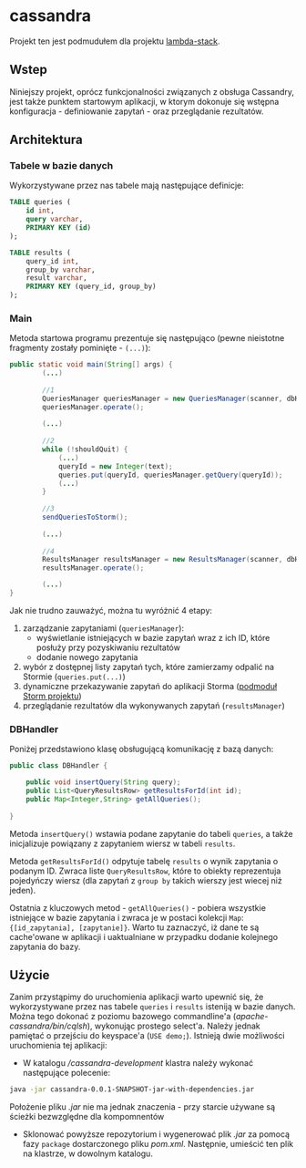 # cassandra
Projekt ten jest podmudułem dla projektu [lambda-stack](https://github.com/PuszekSE/lambda-stack). 

## Wstep
Niniejszy projekt, oprócz funkcjonalności związanych z obsługa Cassandry, jest także punktem startowym aplikacji, w ktorym dokonuje się wstępna konfiguracja - definiowanie zapytań - oraz przeglądanie rezultatów. 

## Architektura
### Tabele w bazie danych
Wykorzystywane przez nas tabele mają następujące definicje:

```sql
TABLE queries (
	id int,
	query varchar,
	PRIMARY KEY (id)
);

TABLE results (
	query_id int,
	group_by varchar,
	result varchar,
	PRIMARY KEY (query_id, group_by)
);

```
### Main
Metoda startowa programu prezentuje się następująco (pewne nieistotne fragmenty zostały pominięte - ```(...)```):

```java
public static void main(String[] args) {
		(...)
		
		//1
		QueriesManager queriesManager = new QueriesManager(scanner, dbHandler);
		queriesManager.operate();
		
		(...)
		
		//2
		while (!shouldQuit) {
			(...)
			queryId = new Integer(text);
			queries.put(queryId, queriesManager.getQuery(queryId));
			(...)
		}
		
		//3
		sendQueriesToStorm();
		
		(...)
		
		//4
		ResultsManager resultsManager = new ResultsManager(scanner, dbHandler, queries);
		resultsManager.operate();

		(...)
}
```

Jak nie trudno zauważyć, można tu wyróżnić 4 etapy:

1. zarządzanie zapytaniami (```queriesManager```):
	* wyświetlanie istniejących w bazie zapytań wraz z ich ID, które posłuży przy pozyskiwaniu rezultatów
	* dodanie nowego zapytania
2. wybór z dostępnej listy zapytań tych, które zamierzamy odpalić na Stormie (```queries.put(...)```)
3. dynamiczne przekazywanie zapytań do aplikacji Storma ([podmoduł Storm projektu](https://github.com/michallorens/storm-kafka))
4. przeglądanie rezultatów dla wykonywanych zapytań (```resultsManager```)
 
### DBHandler

Poniżej przedstawiono klasę obsługującą komunikację z bazą danych:

```java
public class DBHandler {

	public void insertQuery(String query);
	public List<QueryResultsRow> getResultsForId(int id);
	public Map<Integer,String> getAllQueries();
	
}
```

Metoda ```insertQuery()``` wstawia podane zapytanie do tabeli ```queries```, a także inicjalizuje powiązany z zapytaniem wiersz w tabeli ```results```.

Metoda ```getResultsForId()``` odpytuje tabelę ```results``` o wynik zapytania o podanym ID. Zwraca liste ```QueryResultsRow```, które to obiekty reprezentuja pojedyńczy wiersz (dla zapytań z ```group by``` takich wierszy jest wiecej niż jeden).

Ostatnia z kluczowych metod - ```getAllQueries()``` - pobiera wszystkie istniejące w bazie zapytania i zwraca je w postaci kolekcji ```Map```: ``` {[id_zapytania], [zapytanie]} ```. Warto tu zaznaczyć, iż dane te są cache'owane w aplikacji i uaktualniane w przypadku dodanie kolejnego zapytania do bazy.

## Użycie
Zanim przystąpimy do uruchomienia aplikacji warto upewnić się, że wykorzystywane przez nas tabele ```queries``` i ```results``` isteniją w bazie danych. Można tego dokonać z poziomu bazowego commandline'a (*apache-cassandra/bin/cqlsh*), wykonując prostego select'a. Należy jednak pamiętać o przejściu do keyspace'a (```USE demo;```).
Istnieją dwie możliwości uruchomienia tej aplikacji:

* W katalogu */cassandra-development* klastra należy wykonać następujące polecenie:
```bash
java -jar cassandra-0.0.1-SNAPSHOT-jar-with-dependencies.jar
```
Położenie pliku *.jar* nie ma jednak znaczenia - przy starcie używane są ścieżki bezwzględne dla kompomnentów
* Sklonować powyższe repozytorium i wygenerować plik *.jar* za pomocą fazy ```package``` dostarczonego pliku *pom.xml*. Następnie, umieścić ten plik na klastrze, w dowolnym katalogu.

